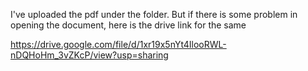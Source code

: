 
I've uploaded the pdf under the folder. But if there is some problem in opening the document, here is the drive link for the same

https://drive.google.com/file/d/1xr19x5nYt4IlooRWL-nDQHoHm_3vZKcP/view?usp=sharing <br>
